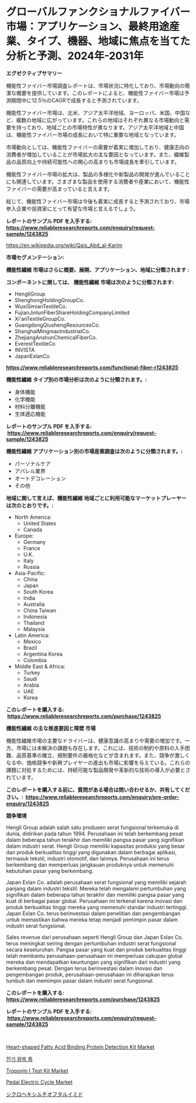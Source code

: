 <p><h1>グローバルファンクショナルファイバー市場：アプリケーション、最終用途産業、タイプ、機器、地域に焦点を当てた分析と予測、2024年-2031年</h1></p><p><strong>エグゼクティブサマリー</strong></p>
<p><p>機能性ファイバー市場調査レポートは、市場状況に特化しており、市場動向の簡潔な概要を提供しています。このレポートによると、機能性ファイバー市場は予測期間中に12.5％のCAGRで成長すると予測されています。</p><p>機能性ファイバー市場は、北米、アジア太平洋地域、ヨーロッパ、米国、中国など、複数の地域に広がっています。これらの地域はそれぞれ異なる市場動向と需要を持っており、地域ごとの市場特性が異なります。アジア太平洋地域と中国は、機能性ファイバー市場の成長において特に重要な地域となっています。</p><p>市場動向としては、機能性ファイバーの需要が着実に増加しており、健康志向の消費者が増加していることが市場拡大の主な要因となっています。また、繊維製品の品質向上や持続可能性への関心の高まりも市場成長を牽引しています。</p><p>機能性ファイバー市場の拡大は、製品の多様化や新製品の開発が進んでいることにも関連しています。さまざまな製品を使用する消費者や産業において、機能性ファイバーの需要が高まっていると言えます。</p><p>総じて、機能性ファイバー市場は今後も着実に成長すると予測されており、市場参入企業や投資家にとって有望な市場と言えるでしょう。</p></p>
<p><strong>レポートのサンプル PDF を入手する: <a href="https://www.reliableresearchreports.com/enquiry/request-sample/1243825">https://www.reliableresearchreports.com/enquiry/request-sample/1243825</a></strong></p>
<p><a href="https://en.wikipedia.org/wiki/Qais_Abd_al-Karim">https://en.wikipedia.org/wiki/Qais_Abd_al-Karim</a></p>
<p><strong>市場セグメンテーション:</strong></p>
<p><strong> 機能性繊維 市場はさらに概要、展開、アプリケーション、地域に分類されます :</strong></p>
<p><strong>コンポーネントに関しては、 機能性繊維 市場は次のように分類されます: &nbsp;</strong></p>
<p><ul><li>HengliGroup</li><li>ShenghongHoldingGroupCo.</li><li>WuxiSimianTextileCo.</li><li>FujianJinlunFiberShareHoldingCompanyLimited</li><li>Xi'anTextileGroupCo.</li><li>GuangdongQiushengResourcesCo.</li><li>ShanghaiMingmaoIndustrialCo.</li><li>ZhejiangAnshunChemicalFiberCo.</li><li>EverestTextileCo</li><li>INVISTA</li><li>JapanExlanCo</li></ul></p>
<p><strong><a href="https://www.reliableresearchreports.com/functional-fiber-r1243825">https://www.reliableresearchreports.com/functional-fiber-r1243825</a></strong></p>
<p><strong> 機能性繊維 タイプ別の市場分析は次のように分類されます。:</strong></p>
<p><ul><li>身体機能</li><li>化学機能</li><li>材料分離機能</li><li>生体適応機能</li></ul></p>
<p><strong>レポートのサンプル PDF を入手する: &nbsp;<a href="https://www.reliableresearchreports.com/enquiry/request-sample/1243825">https://www.reliableresearchreports.com/enquiry/request-sample/1243825</a></strong></p>
<p><strong> 機能性繊維 アプリケーション別の市場産業調査は次のように分類されます。:</strong></p>
<p><ul><li>パーソナルケア</li><li>アパレル業界</li><li>オートデコレーション</li><li>その他</li></ul></p>
<p><strong>地域に関して言えば、機能性繊維 地域ごとに利用可能なマーケットプレーヤーは次のとおりです。:</strong></p>
<p><ul>
    <li>
        North America:
        <ul>
            <li>United States</li>
            <li>Canada</li>
        </ul>
    </li>
    <li>
        Europe:
        <ul>
            <li>Germany</li>
            <li>France</li>
            <li>U.K.</li>
            <li>Italy</li>
            <li>Russia</li>
        </ul>
    </li>
    <li>
        Asia-Pacific:
        <ul>
            <li>China</li>
            <li>Japan</li>
            <li>South Korea</li>
            <li>India</li>
            <li>Australia</li>
            <li>China Taiwan</li>
            <li>Indonesia</li>
            <li>Thailand</li>
            <li>Malaysia</li>
        </ul>
    </li>
    <li>
        Latin America:
        <ul>
            <li>Mexico</li>
            <li>Brazil</li>
            <li>Argentina Korea</li>
            <li>Colombia</li>
        </ul>
    </li>
    <li>
        Middle East & Africa:
        <ul>
            <li>Turkey</li>
            <li>Saudi</li>
            <li>Arabia</li>
            <li>UAE</li>
            <li>Korea</li>
        </ul>
    </li>
    </ul></p>
<p><strong>このレポートを購入する: &nbsp;<a href="https://www.reliableresearchreports.com/purchase/1243825">https://www.reliableresearchreports.com/purchase/1243825</a></strong></p>
<p><strong>機能性繊維 の主な推進要因と障壁 市場</strong></p>
<p><p>機能性繊維市場の主要なドライバーは、健康意識の高まりや需要の増加です。一方、市場には未解決の課題も存在します。これには、技術の制約や原料の入手困難、品質基準の確立、規制要件の厳格化などが含まれます。また、競争が激しくなる中、価格競争や新興プレイヤーの進出も市場に影響を与えている。これらの課題に対処するためには、持続可能な製品開発や革新的な技術の導入が必要とされています。</p></p>
<p><strong>このレポートを購入する前に、質問がある場合は問い合わせるか、共有してください。:&nbsp; <a href="https://www.reliableresearchreports.com/enquiry/pre-order-enquiry/1243825">https://www.reliableresearchreports.com/enquiry/pre-order-enquiry/1243825</a></strong></p>
<p><strong>競争環境</strong></p>
<p><p>Hengli Group adalah salah satu produsen serat fungsional terkemuka di dunia, didirikan pada tahun 1994. Perusahaan ini telah berkembang pesat dalam beberapa tahun terakhir dan memiliki pangsa pasar yang signifikan dalam industri serat. Hengli Group memiliki kapasitas produksi yang besar dan produk berkualitas tinggi yang digunakan dalam berbagai aplikasi, termasuk tekstil, industri otomotif, dan lainnya. Perusahaan ini terus berkembang dan memperluas jangkauan produknya untuk memenuhi kebutuhan pasar yang berkembang.</p><p>Japan Exlan Co. adalah perusahaan serat fungsional yang memiliki sejarah panjang dalam industri tekstil. Mereka telah mengalami pertumbuhan yang signifikan dalam beberapa tahun terakhir dan memiliki pangsa pasar yang kuat di berbagai pasar global. Perusahaan ini terkenal karena inovasi dan produk berkualitas tinggi mereka yang memenuhi standar industri tertinggi. Japan Exlan Co. terus berinvestasi dalam penelitian dan pengembangan untuk memastikan bahwa mereka tetap menjadi pemimpin pasar dalam industri serat fungsional.</p><p>Sales revenue dari perusahaan seperti Hengli Group dan Japan Exlan Co. terus meningkat seiring dengan pertumbuhan industri serat fungsional secara keseluruhan. Pangsa pasar yang kuat dan produk berkualitas tinggi telah membantu perusahaan-perusahaan ini memperluas cakupan global mereka dan mendapatkan keuntungan yang signifikan dari industri yang berkembang pesat. Dengan terus berinvestasi dalam inovasi dan pengembangan produk, perusahaan-perusahaan ini diharapkan terus tumbuh dan memimpin pasar dalam industri serat fungsional.</p></p>
<p><strong>このレポートを購入する: &nbsp; <a href="https://www.reliableresearchreports.com/purchase/1243825">https://www.reliableresearchreports.com/purchase/1243825</a></strong></p>
<p><strong>レポートのサンプル PDF を入手する: &nbsp;<a href="https://www.reliableresearchreports.com/enquiry/request-sample/1243825">https://www.reliableresearchreports.com/enquiry/request-sample/1243825</a></strong><strong></strong></p>
<p>&nbsp;</p>
<p><p><a href="https://github.com/haleemasakdiya1/Market-Research-Report-List-1/blob/main/heart-shaped-fatty-acid-binding-protein-detection-kit-market.md">Heart-shaped Fatty Acid Binding Protein Detection Kit Market</a></p><p><a href="https://github.com/LuckeyCorbin/Market-Research-Report-List-1/blob/main/15883087739.md">전기 왕복 톱</a></p><p><a href="https://github.com/yazulaeha/Market-Research-Report-List-1/blob/main/troponin-i-test-kit-market.md">Troponin I Test Kit Market</a></p><p><a href="https://medium.com/@luke.wilson7856/pedal-electric-cycle-market-market-segmentation-geographical-regions-and-market-forcast-till-2031-7ee635e223aa">Pedal Electric Cycle Market</a></p><p><a href="https://github.com/DanykaKilback/Market-Research-Report-List-2/blob/main/87656253577.md">シクロヘキシルチオフタルイミド</a></p></p>